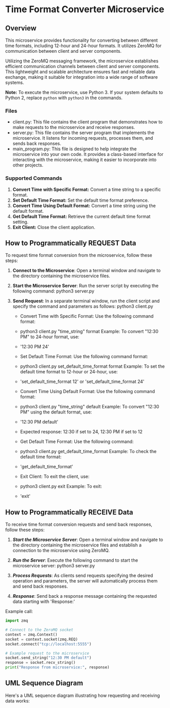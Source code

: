 # Time Format Converter Microservice

## Overview
This microservice provides functionality for converting between different time formats, including 12-hour and 24-hour formats. It utilizes ZeroMQ for communication between client and server components.

Utilizing the ZeroMQ messaging framework, the microservice establishes efficient communication channels between client and server components. This lightweight and scalable architecture ensures fast and reliable data exchange, making it suitable for integration into a wide range of software systems.

**Note:**
To execute the microservice, use Python 3. If your system defaults to Python 2, replace `python` with `python3` in the commands.

### Files
- client.py: This file contains the client program that demonstrates how to make requests to the microservice and receive responses.
- server.py: This file contains the server program that implements the microservice. It listens for incoming requests, processes them, and sends back responses.
- main_program.py: This file is designed to help integrate the microservice into your own code. It provides a class-based interface for interacting with the microservice, making it easier to incorporate into other projects.

### Supported Commands

1. **Convert Time with Specific Format:** Convert a time string to a specific format.
2. **Set Default Time Format:** Set the default time format preference.
3. **Convert Time Using Default Format:** Convert a time string using the default format.
4. **Get Default Time Format:** Retrieve the current default time format setting.
5. **Exit Client:** Close the client application.


## How to Programmatically REQUEST Data

To request time format conversion from the microservice, follow these steps:

1. **Connect to the Microservice**: Open a terminal window and navigate to the directory containing the microservice files.

2. **Start the Microservice Server**: Run the server script by executing the following command:
   python3 server.py

3. **Send Request**: In a separate terminal window, run the client script and specify the command and parameters as follows:
   python3 client.py

   -  Convert Time with Specific Format: Use the following command format: 
   - python3 client.py "time_string" format
   Example: To convert "12:30 PM" to 24-hour format, use:
   - '12:30 PM 24'
   
   - Set Default Time Format: Use the following command format: 
   - python3 client.py set_default_time_format format
    Example: To set the default time format to 12-hour or 24-hour, use:
   - 'set_default_time_format 12' or 'set_default_time_format 24'
 
   - Convert Time Using Default Format: Use the following command format:
   - python3 client.py "time_string" default
    Example: To convert "12:30 PM" using the default format, use:
   - '12:30 PM default'
   - Expected response: 12:30 if set to 24, 12:30 PM if set to 12

    - Get Default Time Format: Use the following command:
    - python3 client.py get_default_time_format
     Example: To check the default time format:
    - 'get_default_time_format'

    - Exit Client: To exit the client, use:
    - python3 client.py exit
     Example: To exit:
    - 'exit'

## How to Programmatically RECEIVE Data
To receive time format conversion requests and send back responses, follow these steps:

1. ***Start the Microservice Server***: Open a terminal window and navigate to the directory containing the microservice files and establish a connection to the microservice using ZeroMQ.

2. ***Run the Server***: Execute the following command to start the microservice server:
 python3 server.py

3. ***Process Requests***: As clients send requests specifying the desired operation and parameters, the server will automatically process them and send back responses.

4. ***Response***: Send back a response message containing the requested data starting with 'Response:'


Example call:

```python
import zmq

# Connect to the ZeroMQ socket
context = zmq.Context()
socket = context.socket(zmq.REQ)
socket.connect("tcp://localhost:5555")

# Example request to the microservice
socket.send_string("12:30 PM default")
response = socket.recv_string()
print("Response from microservice:", response)
```


## UML Sequence Diagram
Here's a UML sequence diagram illustrating how requesting and receiving data works: